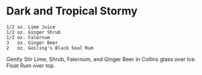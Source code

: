 # Dark and Tropical Stormy

    1/2 oz. Lime Juice
    1/2 oz. Ginger Shrub
    1/2 oz. Falernum
    3   oz. Ginger Beer
    2   oz. Gosling's Black Seal Rum

Gently Stir Lime, Shrub, Falernum, and Ginger Beer in Collins glass over Ice.  Float Rum over top.
